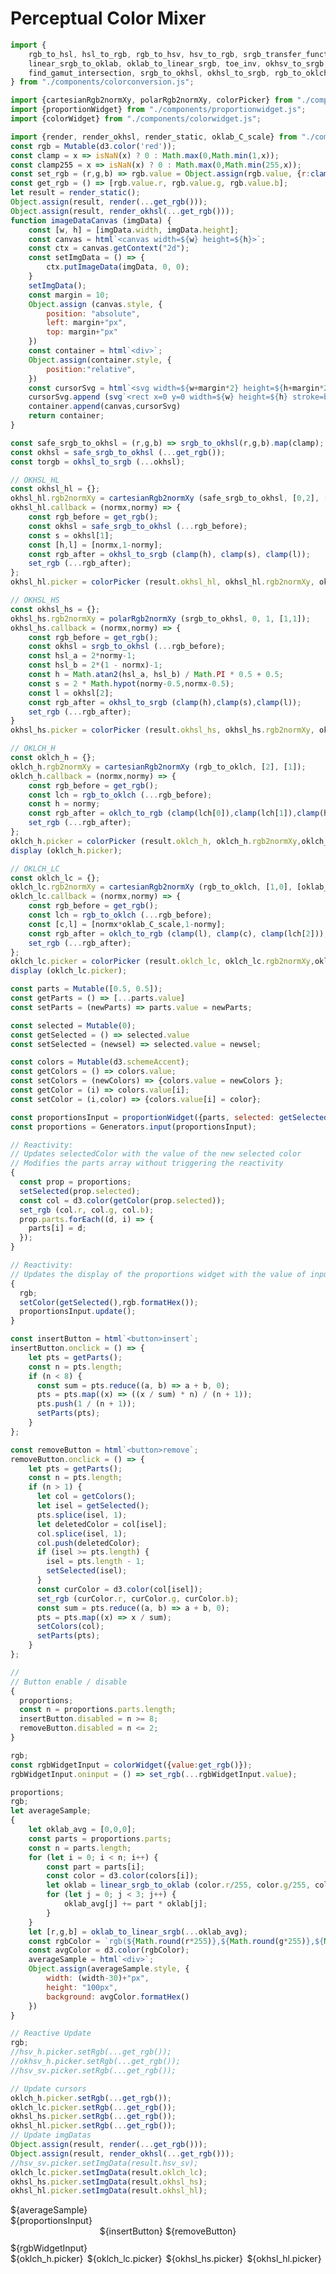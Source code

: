 # Perceptual Color Mixer

```js
import {
    rgb_to_hsl, hsl_to_rgb, rgb_to_hsv, hsv_to_rgb, srgb_transfer_function, srgb_transfer_function_inv, 
    linear_srgb_to_oklab, oklab_to_linear_srgb, toe_inv, okhsv_to_srgb, srgb_to_okhsv,
    find_gamut_intersection, srgb_to_okhsl, okhsl_to_srgb, rgb_to_oklch, oklch_to_rgb 
} from "./components/colorconversion.js";

import {cartesianRgb2normXy, polarRgb2normXy, colorPicker} from "./components/colorpicker.js";
import {proportionWidget} from "./components/proportionwidget.js";
import {colorWidget} from "./components/colorwidget.js";
```

```js
import {render, render_okhsl, render_static, oklab_C_scale} from "./components/pickerrender.js"; 
const rgb = Mutable(d3.color('red'));
const clamp = x => isNaN(x) ? 0 : Math.max(0,Math.min(1,x));
const clamp255 = x => isNaN(x) ? 0 : Math.max(0,Math.min(255,x));
const set_rgb = (r,g,b) => rgb.value = Object.assign(rgb.value, {r:clamp255(r),g:clamp255(g),b:clamp255(b)});
const get_rgb = () => [rgb.value.r, rgb.value.g, rgb.value.b];
let result = render_static();
Object.assign(result, render(...get_rgb()));
Object.assign(result, render_okhsl(...get_rgb()));
function imageDataCanvas (imgData) {
    const [w, h] = [imgData.width, imgData.height];
    const canvas = html`<canvas width=${w} height=${h}>`;
    const ctx = canvas.getContext("2d");
    const setImgData = () => {
        ctx.putImageData(imgData, 0, 0);
    }
    setImgData();
    const margin = 10;
    Object.assign (canvas.style, {
        position: "absolute",
        left: margin+"px",
        top: margin+"px"
    })
    const container = html`<div>`;
    Object.assign(container.style, {
        position:"relative",
    })
    const cursorSvg = html`<svg width=${w+margin*2} height=${h+margin*2} viewbox="${-margin} ${-margin} ${w+margin*2} ${h+margin*2}" >`;
    cursorSvg.append (svg`<rect x=0 y=0 width=${w} height=${h} stroke=blue fill=none>`);
    container.append(canvas,cursorSvg)
    return container;
}
```

```js
const safe_srgb_to_okhsl = (r,g,b) => srgb_to_okhsl(r,g,b).map(clamp);
const okhsl = safe_srgb_to_okhsl (...get_rgb());
const torgb = okhsl_to_srgb (...okhsl);
```


```js
// OKHSL_HL
const okhsl_hl = {};
okhsl_hl.rgb2normXy = cartesianRgb2normXy (safe_srgb_to_okhsl, [0,2], [1,-1]);
okhsl_hl.callback = (normx,normy) => { 
    const rgb_before = get_rgb();
    const okhsl = safe_srgb_to_okhsl (...rgb_before);
    const s = okhsl[1];
    const [h,l] = [normx,1-normy];
    const rgb_after = okhsl_to_srgb (clamp(h), clamp(s), clamp(l));
    set_rgb (...rgb_after);
};
okhsl_hl.picker = colorPicker (result.okhsl_hl, okhsl_hl.rgb2normXy, okhsl_hl.callback);
```


```js
// OKHSL_HS
const okhsl_hs = {};
okhsl_hs.rgb2normXy = polarRgb2normXy (srgb_to_okhsl, 0, 1, [1,1]);
okhsl_hs.callback = (normx,normy) => {
    const rgb_before = get_rgb();
    const okhsl = srgb_to_okhsl (...rgb_before);
    const hsl_a = 2*normy-1;
    const hsl_b = 2*(1 - normx)-1;
    const h = Math.atan2(hsl_a, hsl_b) / Math.PI * 0.5 + 0.5;
    const s = 2 * Math.hypot(normy-0.5,normx-0.5);
    const l = okhsl[2];
    const rgb_after = okhsl_to_srgb (clamp(h),clamp(s),clamp(l));
    set_rgb (...rgb_after);
}
okhsl_hs.picker = colorPicker (result.okhsl_hs, okhsl_hs.rgb2normXy, okhsl_hs.callback)
```

```js
// OKLCH_H
const oklch_h = {};
oklch_h.rgb2normXy = cartesianRgb2normXy (rgb_to_oklch, [2], [1]);
oklch_h.callback = (normx,normy) => { 
    const rgb_before = get_rgb();
    const lch = rgb_to_oklch (...rgb_before);
    const h = normy;
    const rgb_after = oklch_to_rgb (clamp(lch[0]),clamp(lch[1]),clamp(h));
    set_rgb (...rgb_after);
};
oklch_h.picker = colorPicker (result.oklch_h, oklch_h.rgb2normXy,oklch_h.callback);
display (oklch_h.picker);
```

```js
// OKLCH_LC
const oklch_lc = {};
oklch_lc.rgb2normXy = cartesianRgb2normXy (rgb_to_oklch, [1,0], [oklab_C_scale,-1]);
oklch_lc.callback = (normx,normy) => { 
    const rgb_before = get_rgb();
    const lch = rgb_to_oklch (...rgb_before);
    const [c,l] = [normx*oklab_C_scale,1-normy];
    const rgb_after = oklch_to_rgb (clamp(l), clamp(c), clamp(lch[2]));
    set_rgb (...rgb_after);
};
oklch_lc.picker = colorPicker (result.oklch_lc, oklch_lc.rgb2normXy,oklch_lc.callback);
display (oklch_lc.picker);
```

```js
const parts = Mutable([0.5, 0.5]);
const getParts = () => [...parts.value]
const setParts = (newParts) => parts.value = newParts;
```

```js
const selected = Mutable(0);
const getSelected = () => selected.value
const setSelected = (newsel) => selected.value = newsel;
```

```js
const colors = Mutable(d3.schemeAccent);
const getColors = () => colors.value;
const setColors = (newColors) => {colors.value = newColors };
const getColor = (i) => colors.value[i];
const setColor = (i,color) => {colors.value[i] = color};
```

```js
const proportionsInput = proportionWidget({parts, selected: getSelected(), color: getColor, width:width-30});
const proportions = Generators.input(proportionsInput);
```

```js
// Reactivity:
// Updates selectedColor with the value of the new selected color
// Modifies the parts array without triggering the reactivity
{
  const prop = proportions;
  setSelected(prop.selected);
  const col = d3.color(getColor(prop.selected));
  set_rgb (col.r, col.g, col.b);
  prop.parts.forEach((d, i) => {
    parts[i] = d;
  });
}
```

```js
// Reactivity:
// Updates the display of the proportions widget with the value of input selectedColor
{
  rgb;
  setColor(getSelected(),rgb.formatHex());
  proportionsInput.update();
}
```

```js
const insertButton = html`<button>insert`;
insertButton.onclick = () => {
    let pts = getParts();
    const n = pts.length;
    if (n < 8) {
      const sum = pts.reduce((a, b) => a + b, 0);
      pts = pts.map((x) => ((x / sum) * n) / (n + 1));
      pts.push(1 / (n + 1));
      setParts(pts);
    }
};
```

```js
const removeButton = html`<button>remove`;
removeButton.onclick = () => {
    let pts = getParts();
    const n = pts.length;    
    if (n > 1) {
      let col = getColors();
      let isel = getSelected();
      pts.splice(isel, 1);
      let deletedColor = col[isel];
      col.splice(isel, 1);
      col.push(deletedColor);
      if (isel >= pts.length) {
        isel = pts.length - 1;
        setSelected(isel);
      }
      const curColor = d3.color(col[isel]);
      set_rgb (curColor.r, curColor.g, curColor.b);
      const sum = pts.reduce((a, b) => a + b, 0);
      pts = pts.map((x) => x / sum);
      setColors(col);
      setParts(pts);
    }
};
```

```js
//
// Button enable / disable
{
  proportions;
  const n = proportions.parts.length;
  insertButton.disabled = n >= 8;
  removeButton.disabled = n <= 2;
}
```

```js
rgb;
const rgbWidgetInput = colorWidget({value:get_rgb()});
rgbWidgetInput.oninput = () => set_rgb(...rgbWidgetInput.value);
```

```js
proportions;
rgb;
let averageSample;
{
    let oklab_avg = [0,0,0];
    const parts = proportions.parts;
    const n = parts.length;
    for (let i = 0; i < n; i++) {
        const part = parts[i];
        const color = d3.color(colors[i]);
        let oklab = linear_srgb_to_oklab (color.r/255, color.g/255, color.b/255);
        for (let j = 0; j < 3; j++) {
            oklab_avg[j] += part * oklab[j];
        }
    }
    let [r,g,b] = oklab_to_linear_srgb(...oklab_avg);
    const rgbColor = `rgb(${Math.round(r*255)},${Math.round(g*255)},${Math.round(b*255)})`;
    const avgColor = d3.color(rgbColor);
    averageSample = html`<div>`;
    Object.assign(averageSample.style, {
        width: (width-30)+"px",
        height: "100px",
        background: avgColor.formatHex()
    })
}
```


```js
// Reactive Update 
rgb;
//hsv_h.picker.setRgb(...get_rgb());
//okhsv_h.picker.setRgb(...get_rgb());
//hsv_sv.picker.setRgb(...get_rgb());

// Update cursors
oklch_h.picker.setRgb(...get_rgb());
oklch_lc.picker.setRgb(...get_rgb());
okhsl_hs.picker.setRgb(...get_rgb());
okhsl_hl.picker.setRgb(...get_rgb());
// Update imgDatas
Object.assign(result, render(...get_rgb()));
Object.assign(result, render_okhsl(...get_rgb()));
//hsv_sv.picker.setImgData(result.hsv_sv);
oklch_lc.picker.setImgData(result.oklch_lc);
okhsl_hs.picker.setImgData(result.okhsl_hs);
okhsl_hl.picker.setImgData(result.okhsl_hl);
```

<style>
  svg.proportion g.handles .dragging {
    filter: drop-shadow(0 0 0.1rem black);
  }
  svg.proportion g.percentages text {
    font-family: sans-serif;
    font-size: 14pt;
    fill: white;
    stroke: none;
    filter: drop-shadow(0 0 1px black);
  }
</style>

<style>
  div.inlineSons >* {
    display: inline-block;
    vertical-align: middle;
    margin-left: 10px;
  }

  div.centeredSons >* {
    display: inline-block;
    margin-left: auto;
    margin-bottom: 10px;
    width:100%;
    text-align:center;
  }
</style>

<style>
  form.colorwidget label {
    font-family: sans-serif;
    font-size: 10pt;
    padding-right: 1em;
  }
  form.colorwidget label input {
    margin-left: 0.5em;
  }
</style>

<div class=card >
${averageSample}
</div>

<div class=card >
${proportionsInput}
    <div class=centeredSons>
        <div>
        ${insertButton}
        ${removeButton}
        </div>
    </div>
</div>

<div class=card>
    <div class=centeredSons>
        ${rgbWidgetInput}
    </div>
    <div  style="display:flex" >
        <div style="flex-grow:1">${oklch_h.picker}</div>
        <div style="flex-grow:1">${oklch_lc.picker}</div>
        <div style="flex-grow:1">${okhsl_hs.picker}</div>
        <div style="flex-grow:1">${okhsl_hl.picker}</div>
    </div>
</div>
